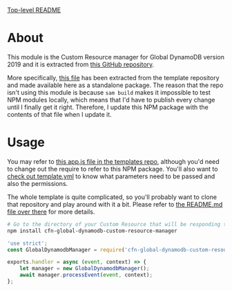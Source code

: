 [Top-level README](../README.md)

# About
This module is the Custom Resource manager for Global DynamoDB version 2019 and it is extracted from [this GitHub repository](https://github.com/blmille1/cloudformation-templates/blob/master/multi-region-failover/README.md).

More specifically, [this file](https://github.com/blmille1/cloudformation-templates/blob/master/multi-region-failover/lambdas/cfnGlobalDynamodbManager/global-dynamodb-manager.js) has been extracted from the template repository and made available here as a standalone package.  The reason that the repo isn't using this module is because `sam build` makes it impossible to test NPM modules locally, which means that I'd have to publish every change until I finally get it right.  Therefore, I update this NPM package with the contents of that file when I update it.

# Usage
You may refer to [this app.js file in the templates repo](https://github.com/blmille1/cloudformation-templates/blob/master/multi-region-failover/lambdas/cfnGlobalDynamodbManager/app.js), although you'd need to change out the require to refer to this NPM package.  You'll also want to [check out template.yml](https://github.com/blmille1/cloudformation-templates/blob/master/multi-region-failover/template.yml) to know what parameters need to be passed and also the permissions.

The whole template is quite complicated, so you'll probably want to clone that repository and play around with it a bit.  Please refer to [the README.md file over there](https://github.com/blmille1/cloudformation-templates/blob/master/multi-region-failover/README.md) for more details.

```bash
# Go to the directory of your Custom Resource that will be responding to Global DynamoDB Table requests
npm install cfn-global-dynamodb-custom-resource-manager
```

```js
'use strict';
const GlobalDynamodbManager = require('cfn-global-dynamodb-custom-resource-manager');

exports.handler = async (event, context) => {
    let manager = new GlobalDynamodbManager();
    await manager.processEvent(event, context);
};
```